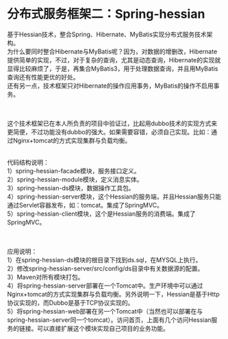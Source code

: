 # 分布式服务框架二：Spring-hessian
基于Hessian技术，整合Spring、Hibernate、MyBatis实现分布式服务技术架构。<br>
为什么要同时整合Hibernate与MyBatis呢？因为，对数据的增删改，Hibernate提供简单的实现，不过，对于复杂的查询，尤其是动态查询，Hibernate的实现就显得比较麻烦了，于是，再集合MyBatis3，用于处理数据查询，并且用MyBatis查询还有性能更优的好处。<br>
还有另一点，技术框架只对Hibernate的操作应用事务，MyBatis的操作不启用事务。<br>
<br><br>

这个技术框架已在本人所负责的项目中验证过，比起用dubbo技术的实现方式来更简便，不过功能没有dubbo的强大。如果需要容错，必须自己实现。比如：通过Nginx+tomcat的方式实现集群与负载均衡。
<br><br>

代码结构说明：<br>
1）spring-hessian-facade模块，服务接口定义。<br>
2）spring-hessian-module模块，定义消息实体。<br>
3）spring-hessian-ds模块，数据操作工具包。<br>
4）spring-hessian-server模块，这个Hessian的服务端，并且Hessian服务只能通过Servlet容器发布，如：tomcat。集成了SpringMVC。<br>
5）spring-hessian-client模块，这个是Hessian服务的消费端。集成了SpringMVC。<br>
<br><br>

应用说明：<br>
1）在spring-hessian-ds模块的根目录下找到ds.sql，在MYSQL上执行。<br>
2）修改spring-hessian-server/src/config/ds目录中有关数据源的配置。<br>
3）Maven对所有模块打包。<br>
4）将spring-hessian-server部署在一个Tomcat中。生产环境中可以通过Nginx+tomcat的方式实现集群与负载均衡。另外说明一下，Hessian是基于Http协议实现的，而Dubbo是基于TCP协议实现的。<br>
5）将spring-hessian-web部署在另一个Tomcat中（当然也可以部署在与spring-hessian-server同一个tomcat）。访问首页，上面有几个访问Hessian服务的链接。可以直接扩展这个模块实现自己项目的业务功能。<br>
